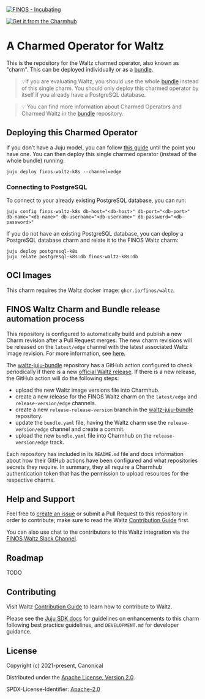 [![FINOS - Incubating](https://cdn.jsdelivr.net/gh/finos/contrib-toolbox@master/images/badge-incubating.svg)](https://finosfoundation.atlassian.net/wiki/display/FINOS/Incubating) 

[![Get it from the Charmhub](https://charmhub.io/finos-waltz-k8s/badge.svg)](https://charmhub.io/finos-waltz-k8s)

# A Charmed Operator for Waltz

This is the repository for the Waltz charmed operator, also known as "charm". This can be deployed individually or as a [bundle](https://github.com/finos/waltz-juju-bundle). 

> 💡If you are evaluating Waltz, you should use the whole [bundle](https://github.com/finos/waltz-juju-bundle) instead of this single charm. You should only deploy this charmed operator by itself if you already have a PostgreSQL database.

> 💡 You can find more information about Charmed Operators and Charmed Waltz in the [bundle](https://github.com/finos/waltz-juju-bundle) repository.

## Deploying this Charmed Operator

If you don’t have a Juju model, you can follow [this guide](https://github.com/finos/waltz-juju-bundle/blob/main/docs/guides/LocalDeployment.md) until the point you have one. You can then deploy this single charmed operator (instead of the whole bundle) running:

```
juju deploy finos-waltz-k8s --channel=edge
``` 

### Connecting to PostgreSQL

To connect to your already existing PostgreSQL database, you can run:
```
juju config finos-waltz-k8s db-host="<db-host>" db-port="<db-port>" db-name="<db-name>" db-username="<db-username>" db-password="<db-password>"
```

If you do not have an existing PostgreSQL database, you can deploy a PostgreSQL database charm and relate it to the FINOS Waltz charm:

```
juju deploy postgresql-k8s
juju relate postgresql-k8s:db finos-waltz-k8s:db
```

## OCI Images

This charm requires the Waltz docker image: ``ghcr.io/finos/waltz``.

## FINOS Waltz Charm and Bundle release automation process

This repository is configured to automatically build and publish a new Charm revision after a Pull Request merges. The new charm revisions will be released on the ``latest/edge`` channel with the latest associated Waltz image revision. For more information, see [here](docs/CharmPublishing.md).

The [waltz-juju-bundle](https://github.com/finos/waltz-juju-bundle) repository has a GitHub action configured to check periodically if there is a new [official Waltz release](https://github.com/finos/waltz/pkgs/container/waltz). If there is a new release, the GitHub action will do the following steps:

- upload the new Waltz image versions file into Charmhub.
- create a new release for the FINOS Waltz charm on the ``latest/edge`` and ``release-version/edge`` channels.
- create a new ``release-release-version`` branch in the [waltz-juju-bundle](https://github.com/finos/waltz-juju-bundle) repository.
- update the ``bundle.yaml`` file, having the Waltz charm use the ``release-version/edge`` channel and create a commit.
- upload the new ``bundle.yaml`` file into Charmhub on the ``release-version/edge`` track.

Each repository has included in its ``README.md`` file and docs information about how their GitHub actions have been configured and what repositories secrets they require. In summary, they all require a Charmhub authentication token that has the permission to upload resources for the respective charms.

## Help and Support

Feel free to [create an issue](https://github.com/finos/waltz-integration-juju/issues/new/choose) or submit a Pull Request to this repository in order to contribute; make sure to read the Waltz [Contribution Guide](https://github.com/finos/waltz/blob/master/CONTRIBUTING.md) first.

You can also use chat to the contributors to this Waltz integration via the [FINOS Waltz Slack Channel](https://finos-lf.slack.com/archives/C01S1D746TW).

## Roadmap

TODO

## Contributing

Visit Waltz [Contribution Guide](https://github.com/finos/waltz/blob/master/CONTRIBUTING.md) to learn how to contribute to Waltz.

Please see the [Juju SDK docs](https://juju.is/docs/sdk) for guidelines on enhancements to this charm following best practice guidelines, and `DEVELOPMENT.md` for developer guidance.

## License

Copyright (c) 2021-present, Canonical

Distributed under the [Apache License, Version 2.0](http://www.apache.org/licenses/LICENSE-2.0).

SPDX-License-Identifier: [Apache-2.0](https://spdx.org/licenses/Apache-2.0)
